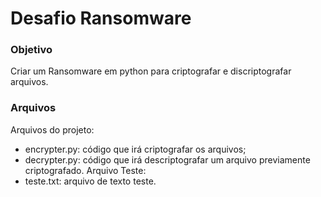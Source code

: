 # Desafio Ransomware

### Objetivo
Criar um Ransomware em python para criptografar e discriptografar arquivos.

### Arquivos

Arquivos do projeto:
- encrypter.py: código que irá criptografar os arquivos;
- decrypter.py: código que irá descriptografar um arquivo previamente criptografado.
Arquivo Teste:
- teste.txt: arquivo de texto teste.

